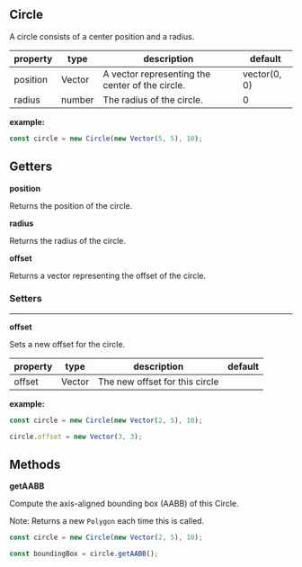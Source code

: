 ## **Circle**

A circle consists of a center position and a radius.

| property 	| type   	| description                                     	| default      	|
|----------	|--------	|-------------------------------------------------	|--------------	|
| position 	| Vector 	| A vector representing the center of the circle. 	| vector(0, 0) 	|
| radius   	| number 	| The radius of the circle.                       	| 0            	|

**example:**

```js
const circle = new Circle(new Vector(5, 5), 10);
```

## **Getters**

**position**

Returns the position of the circle.

**radius**

Returns the radius of the circle.

**offset**

Returns a vector representing the offset of the circle.

### Setters
-----------

**offset**

Sets a new offset for the circle.

| property 	| type   	| description                    	| default 	|
|----------	|--------	|--------------------------------	|---------	|
| offset   	| Vector 	| The new offset for this circle 	|         	|

**example:**

```js
const circle = new Circle(new Vector(2, 5), 10);

circle.offset = new Vector(3, 3);
```

## **Methods**

**getAABB**

Compute the axis-aligned bounding box (AABB) of this Circle.

Note: Returns a new `Polygon` each time this is called.

```js
const circle = new Circle(new Vector(2, 5), 10);

const boundingBox = circle.getAABB();
```